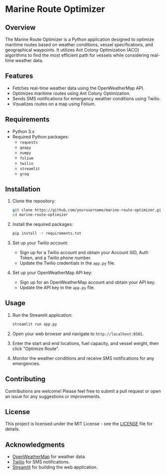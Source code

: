 # Marine Route Optimizer

## Overview
The Marine Route Optimizer is a Python application designed to optimize maritime routes based on weather conditions, vessel specifications, and geographical waypoints. It utilizes Ant Colony Optimization (ACO) algorithms to find the most efficient path for vessels while considering real-time weather data.

## Features
- Fetches real-time weather data using the OpenWeatherMap API.
- Optimizes maritime routes using Ant Colony Optimization.
- Sends SMS notifications for emergency weather conditions using Twilio.
- Visualizes routes on a map using Folium.

## Requirements
- Python 3.x
- Required Python packages:
  - `requests`
  - `geopy`
  - `numpy`
  - `folium`
  - `twilio`
  - `streamlit`
  - `groq`

## Installation
1. Clone the repository:
   ```bash
   git clone https://github.com/yourusername/marine-route-optimizer.git
   cd marine-route-optimizer
   ```

2. Install the required packages:
   ```bash
   pip install -r requirements.txt
   ```

3. Set up your Twilio account:
   - Sign up for a Twilio account and obtain your Account SID, Auth Token, and a Twilio phone number.
   - Update the Twilio credentials in the `app.py` file.

4. Set up your OpenWeatherMap API key:
   - Sign up for an OpenWeatherMap account and obtain your API key.
   - Update the API key in the `app.py` file.

## Usage
1. Run the Streamlit application:
   ```bash
   streamlit run app.py
   ```

2. Open your web browser and navigate to `http://localhost:8501`.

3. Enter the start and end locations, fuel capacity, and vessel weight, then click "Optimize Route".

4. Monitor the weather conditions and receive SMS notifications for any emergencies.

## Contributing
Contributions are welcome! Please feel free to submit a pull request or open an issue for any suggestions or improvements.

## License
This project is licensed under the MIT License - see the [LICENSE](LICENSE) file for details.

## Acknowledgments
- [OpenWeatherMap](https://openweathermap.org/) for weather data.
- [Twilio](https://www.twilio.com/) for SMS notifications.
- [Streamlit](https://streamlit.io/) for building the web application.


